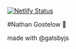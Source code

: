 [![Netlify Status](https://api.netlify.com/api/v1/badges/d90d7f72-9ebb-4cee-8728-7a4b7997c8e6/deploy-status)](https://app.netlify.com/sites/hungry-payne-35bdab/deploys)

#Nathan Gostelow
:wave:

made with @gatsbyjs
